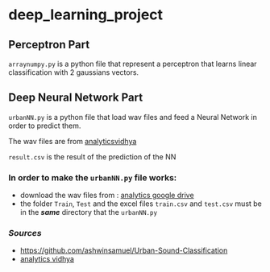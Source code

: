 # deep_learning_project

## **Perceptron Part**

`arraynumpy.py` is a python file that represent a perceptron that learns linear classification with 2 gaussians vectors.


## **Deep Neural Network Part**

`urbanNN.py` is a python file that load wav files and feed a Neural Network in order to predict them.

The wav files are from [analyticsvidhya](https://datahack.analyticsvidhya.com/contest/practice-problem-urban-sound-classification/)

`result.csv` is the result of the prediction of the NN
### **In order to make the `urbanNN.py` file works:**

- download the wav files from : [analytics google drive](https://drive.google.com/drive/folders/0By0bAi7hOBAFUHVXd1JCN3MwTEU)
- the folder `Train`, `Test` and the excel files `train.csv` and `test.csv` must be in the **_same_** directory that the `urbanNN.py`


### *Sources*
- https://github.com/ashwinsamuel/Urban-Sound-Classification
- [analytics vidhya](https://www.analyticsvidhya.com/blog/2017/08/audio-voice-processing-deep-learning/)


